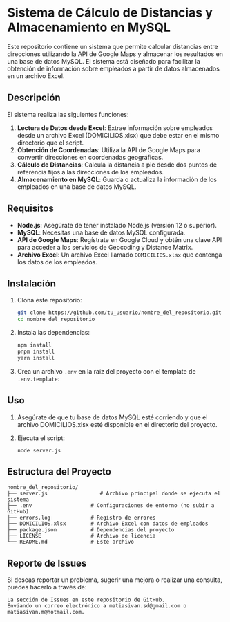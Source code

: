 # Sistema de Cálculo de Distancias y Almacenamiento en MySQL

Este repositorio contiene un sistema que permite calcular distancias entre direcciones utilizando la API de Google Maps y almacenar los resultados en una base de datos MySQL. El sistema está diseñado para facilitar la obtención de información sobre empleados a partir de datos almacenados en un archivo Excel.

## Descripción

El sistema realiza las siguientes funciones:

1. **Lectura de Datos desde Excel**: Extrae información sobre empleados desde un archivo Excel (DOMICILIOS.xlsx) que debe estar en el mismo directorio que el script.
2. **Obtención de Coordenadas**: Utiliza la API de Google Maps para convertir direcciones en coordenadas geográficas.
3. **Cálculo de Distancias**: Calcula la distancia a pie desde dos puntos de referencia fijos a las direcciones de los empleados.
4. **Almacenamiento en MySQL**: Guarda o actualiza la información de los empleados en una base de datos MySQL.

## Requisitos

- **Node.js**: Asegúrate de tener instalado Node.js (versión 12 o superior).
- **MySQL**: Necesitas una base de datos MySQL configurada.
- **API de Google Maps**: Regístrate en Google Cloud y obtén una clave API para acceder a los servicios de Geocoding y Distance Matrix.
- **Archivo Excel**: Un archivo Excel llamado `DOMICILIOS.xlsx` que contenga los datos de los empleados.

## Instalación

1. Clona este repositorio:

   ```bash
   git clone https://github.com/tu_usuario/nombre_del_repositorio.git
   cd nombre_del_repositorio

2. Instala las dependencias:

   ```bash
   npm install
   pnpm install
   yarn install
   ```

3. Crea un archivo `.env` en la raíz del proyecto con el template de `.env.template`:

## Uso

1. Asegúrate de que tu base de datos MySQL esté corriendo y que el archivo DOMICILIOS.xlsx esté disponible en el directorio del proyecto.

2. Ejecuta el script:
    ```
    node server.js
    ```

## Estructura del Proyecto
```
nombre_del_repositorio/
├── server.js                 # Archivo principal donde se ejecuta el sistema
├── .env                   # Configuraciones de entorno (no subir a GitHub)
├── errors.log             # Registro de errores
├── DOMICILIOS.xlsx        # Archivo Excel con datos de empleados
├── package.json           # Dependencias del proyecto
├── LICENSE                # Archivo de licencia
└── README.md              # Este archivo
```
## Reporte de Issues

Si deseas reportar un problema, sugerir una mejora o realizar una consulta, puedes hacerlo a través de:

    La sección de Issues en este repositorio de GitHub.
    Enviando un correo electrónico a matiasivan.sd@gmail.com o matiasivan.m@hotmail.com.